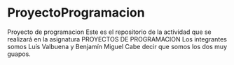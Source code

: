 # ProyectoProgramacion
Proyecto de programacion
Este es el repositorio de la actividad que se realizará en la asignatura PROYECTOS DE PROGRAMACION
Los integrantes somos Luís Valbuena y Benjamín Miguel
Cabe decir que somos los dos muy guapos.
